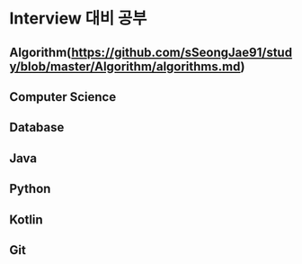 # Interview 대비 공부


## Algorithm(https://github.com/sSeongJae91/study/blob/master/Algorithm/algorithms.md)
## Computer Science
## Database
## Java
## Python
## Kotlin
## Git

